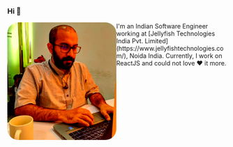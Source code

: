 ### Hi 👋

<!--
**preethamsridhar/preethamsridhar** is a ✨ _special_ ✨ repository because its `README.md` (this file) appears on your GitHub profile.

Here are some ideas to get you started:

- 🔭 I’m currently working on ...
- 🌱 I’m currently learning ...
- 👯 I’m looking to collaborate on ...
- 🤔 I’m looking for help with ...
- 💬 Ask me about ...
- 📫 How to reach me: ...
- 😄 Pronouns: ...
- ⚡ Fun fact: ...
-->
<img align="left" style="border-radius: 25px" width="250" height="270" src="https://github.com/preethamsridhar/preethamsridhar/blob/master/assets/myPicutre.png">
I'm an Indian Software Engineer working at [Jellyfish Technologies India Pvt. Limited](https://www.jellyfishtechnologies.com/), Noida India.
Currently, I work on ReactJS and could not love ❤️ it more. 





